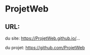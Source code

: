 # ProjetWeb
## URL:
du site: https://ProjetWeb.github.io/...

du projet: https://github.com/ProjetWeb
